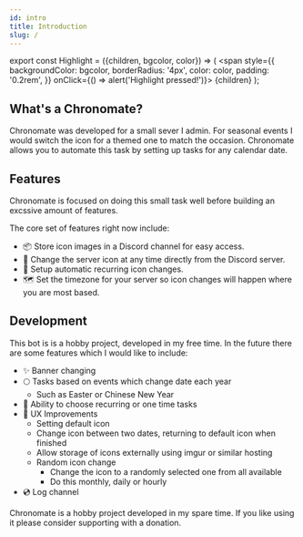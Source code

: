 ```yaml
---
id: intro
title: Introduction
slug: /
---
```


export const Highlight = ({children, bgcolor, color}) => (
  <span
    style={{
      backgroundColor: bgcolor,
      borderRadius: '4px',
      color: color,
      padding: '0.2rem',
    }}
    onClick={() => alert('Highlight pressed!')}>
    {children}
  </span>
);

## What's a Chronomate?

Chronomate was developed for a small sever I admin. For seasonal events I would switch the icon for a themed one to match the occasion. Chronomate allows you to automate this task by setting up tasks for any calendar date.

## Features

Chronomate is focused on doing this small task well before building an excssive amount of features.

The core set of features right now include:

- 📦 Store icon images in a Discord channel for easy access.
- 🦾 Change the server icon at any time directly from the Discord server.
- 📆 Setup automatic recurring icon changes.
- 🗺️ Set the timezone for your server so icon changes will happen where you are most based.

## Development

This bot is is a hobby project, developed in my free time. In the future there are some features which I would like to include:

- ✨ Banner changing
- 🌕 Tasks based on events which change date each year
    - Such as Easter or Chinese New Year
- 📣 Ability to choose recurring or one time tasks
- 🚀 UX Improvements
    - Setting default icon
    - Change icon between two dates, returning to default icon when finished
    - Allow storage of icons externally using imgur or similar hosting
    - Random icon change
        - Change the icon to a randomly selected one from all available
        - Do this monthly, daily or hourly
- 💿 Log channel

Chronomate is a hobby project developed in my spare time. If you like using it please consider supporting with a donation.